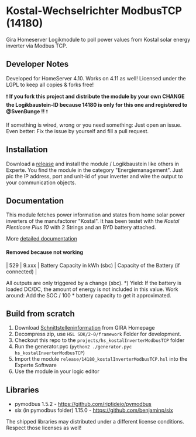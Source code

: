 # Kostal-Wechselrichter ModbusTCP (14180)
Gira Homeserver Logikmodule to poll power values from Kostal solar energy inverter via Modbus TCP.

## Developer Notes

Developed for HomeServer 4.10. Works on 4.11 as well!
Licensed under the LGPL to keep all copies & forks free!

:exclamation: **If you fork this project and distribute the module by your own CHANGE the Logikbaustein-ID because 14180 is only for this one and registered to @SvenBunge !!** :exclamation:

If something is wired, wrong or you need something: Just open an issue. Even better: Fix the issue by yourself and fill a pull request.

## Installation

Download a [release](https://github.com/SvenBunge/hs_modbus_tcp/releases) and install the module / Logikbaustein like others in Experte.
You find the module in the category "Energiemanagement". Just pic the IP address, port and unit-id of your inverter and wire the output to your communication objects. 

## Documentation

This module fetches power information and states from home solar power inverters of the manufactorer "Kostal". It has been testet with the *Kostal Plenticore Plus 10* with 2 Strings and an BYD battery attached. 

More [detailed documentation](doc/log14180.md)

#### Removed because not working

| 529 | 9.xxx | Battery Capacity in kWh (sbc) | Capacity of the Battery (if connected) |

All outputs are only triggered by a change (sbc).
*) Yield: If the battery is loaded DC/DC, the amount of energy is not included in this value. Work around: Add the SOC / 100 * battery capacity to get it approximated.

## Build from scratch

1. Download [Schnittstelleninformation](http://www.hs-help.net/hshelp/gira/other_documentation/Schnittstelleninformationen.zip) from GIRA Homepage
2. Decompress zip, use `HSL SDK/2-0/framework` Folder for development.
3. Checkout this repo to the `projects/hs_kostalInverterModbusTCP` folder
4. Run the generator.pyc (`python2 ./generator.pyc hs_kostalInverterModbusTCP`)
5. Import the module `release/14180_kostalInverterModbusTCP.hsl` into the Experte Software
6. Use the module in your logic editor
 
## Libraries

* pymodbus 1.5.2 - https://github.com/riptideio/pymodbus 
* six (in pymodbus folder) 1.15.0 - https://github.com/benjaminp/six

The shipped libraries may distributed under a different license conditions. Respect those licenses as well!
